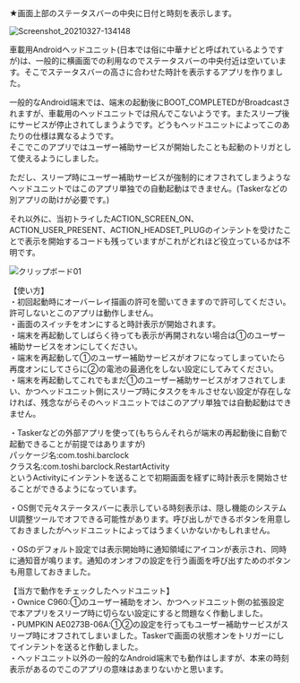 
★画面上部のステータスバーの中央に日付と時刻を表示します。

![Screenshot_20210327-134148](https://user-images.githubusercontent.com/81674805/113226008-14814f80-92ca-11eb-9443-a36943e868f6.png)

車載用Androidヘッドユニット(日本では俗に中華ナビと呼ばれているようですが)は、一般的に横画面での利用なのでステータスバーの中央付近は空いています。そこでステータスバーの高さに合わせた時計を表示するアプリを作りました。

一般的なAndroid端末では、端末の起動後にBOOT_COMPLETEDがBroadcastされますが、車載用のヘッドユニットでは飛んでこないようです。またスリープ後にサービスが停止されてしまうようです。どうもヘッドユニットによってこのあたりの仕様は異なるようです。  
そこでこのアプリではユーザー補助サービスが開始したことも起動のトリガとして使えるようにしました。 

ただし、スリープ時にユーザー補助サービスが強制的にオフされてしまうようなヘッドユニットではこのアプリ単独での自動起動はできません。(Taskerなどの別アプリの助けが必要です。)  

それ以外に、当初トライしたACTION_SCREEN_ON、ACTION_USER_PRESENT、ACTION_HEADSET_PLUGのインテントを受けたことで表示を開始するコードも残っていますがこれがどれほど役立っているかは不明です。  

![クリップボード01](https://user-images.githubusercontent.com/81674805/113226064-2a8f1000-92ca-11eb-8c5f-3ba2d7c7bf6c.png)


【使い方】  
・初回起動時にオーバーレイ描画の許可を聞いてきますので許可してください。許可しないとこのアプリは動作しません。  
・画面のスイッチをオンにすると時計表示が開始されます。  
・端末を再起動してしばらく待っても表示が再開されない場合は①のユーザー補助サービスをオンにしてください。  
・端末を再起動して①のユーザー補助サービスがオフになってしまっていたら再度オンにしてさらに②の電池の最適化をしない設定にしてみてください。  
・端末を再起動してこれでもまだ①のユーザー補助サービスがオフされてしまい、かつヘッドユニット側にスリープ時にタスクをキルさせない設定が存在しなければ、残念ながらそのヘッドユニットではこのアプリ単独では自動起動はできません。  

・Taskerなどの外部アプリを使って(もちらんそれらが端末の再起動後に自動で起動できることが前提ではありますが)  
パッケージ名:com.toshi.barclock  
クラス名:com.toshi.barclock.RestartActivity  
というActivityにインテントを送ることで初期画面を経ずに時計表示を開始させることができるようになっています。  

・OS側で元々ステータスバーに表示している時刻表示は、隠し機能のシステムUI調整ツールでオフできる可能性があります。呼び出しができるボタンを用意しておきましたがヘッドユニットによってはうまくいかないかもしれません。  

・OSのデフォルト設定では表示開始時に通知領域にアイコンが表示され、同時に通知音が鳴ります。通知のオンオフの設定を行う画面を呼び出すためのボタンも用意しておきました。  

【当方で動作をチェックしたヘッドユニット】  
・Ownice C960:①のユーザー補助をオン、かつヘッドユニット側の拡張設定で本アプリをスリープ時に切らない設定にすると問題なく作動しました。  
・PUMPKIN AE0273B-06A:①②の設定を行ってもユーザー補助サービスがスリープ時にオフされてしまいました。Taskerで画面の状態オンをトリガーにしてインテントを送ると作動しました。  
・ヘッドユニット以外の一般的なAndroid端末でも動作はしますが、本来の時刻表示があるのでこのアプリの意味はあまりないかと思います。  
